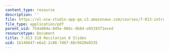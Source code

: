 ```yaml
---
content_type: resource
description: ''
file: https://ol-ocw-studio-app-qa.s3.amazonaws.com/courses/7-013-introductory-biology-spring-2018/1b146647e6a22c867d6768c9420e0335_MIT7_013s18Rec8_slides.pdf
file_type: application/pdf
parent_uid: 75da904a-845e-966c-4b84-a93193f1eced
resourcetype: Document
title: 7.013 S18 Recitation 8 Slides
uid: 1b146647-e6a2-2c86-7d67-68c9420e0335
---
```


